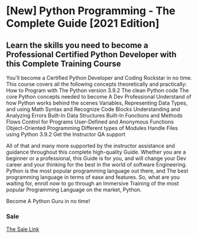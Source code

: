# [New] Python Programming - The Complete Guide [2021 Edition]
## Learn the skills you need to become a Professional Certified Python Developer with this Complete Training Course

You'll become a Certified Python Developer and Coding Rockstar in no time. 
This course covers all the following concepts theoretically and practically:
How to Program with The Python version 3.9.2
The clean Python code
The core Python concepts needed to become A Dev Professional
Understand of how Python works behind the scenes
Variables, Representing Data Types, and using Math
Syntax and Recognize Code Blocks
Understanding and Analyzing Errors
Built-In Data Structures
Built-In Functions and Methods
Flows Control for Programs
User-Defined and Anonymous Functions 
Object-Oriented Programming
Different types of Modules
Handle Files using Python 3.9.2
Get the Instructor QA support 

All of that and many more supported by the instructor assistance and guidance throughout this complete high-quality Guide.
Whether you are a beginner or a professional, this Guide is for you, and will change your Dev career and your thinking for the best in the world of software Engineering.
Python is the most popular programming language out there, and The best programming language in terms of ease and features.
So, what are you waiting for, enroll now to go through an Immersive Training of the most popular Programming Language on the market, Python. 

Become A Python Guru in no time!

### Sale
[The Sale Link](https://www.udemy.com/course/new-python-programming-the-complete-guide-2021-edition/?referralCode=423D3181B3348A7F717E)
